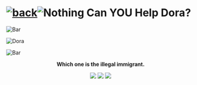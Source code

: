 # [![back](https://cdn.discordapp.com/emojis/887168885747511396?size=32)](https://dxrpy.github.io/Dxrpys-Garbage-Website)![`Nothing`](https://cdn.discordapp.com/attachments/584355797366997002/889386862916014090/nothing.png) Can YOU Help Dora?

![`Bar`](https://cdn.discordapp.com/attachments/584355797366997002/889006586406772746/4M7IWwP.png)

![`Dora`](https://cdn.discordapp.com/attachments/584355797366997002/890504939405733888/AAAABdUq1AkZ8opLu89fSiPYhj2BrL5cpBQONwdLESYWZLNcVasBLybwTRNOylCLf0J50SF17rdiLlwQmHYsksyZY9dXJMGUDi8T.jpg)

![`Bar`](https://cdn.discordapp.com/attachments/584355797366997002/889006586406772746/4M7IWwP.png)

<p align=center>
  <b>
    Which one is the illegal immigrant.
  </b>
</p>
<p align="center">
  <a href="https://dxrpy.github.io/Dxrpys-Garbage-Website/dora/dora_answer_1"><img src="https://cdn.discordapp.com/attachments/584355797366997002/890503631231668285/bee.png"/></a>
  <a href="https://dxrpy.github.io/Dxrpys-Garbage-Website/dora/dora_answer_2"><img src="https://cdn.discordapp.com/attachments/584355797366997002/890503628043980820/bird.png"/></a>
  <a href="https://dxrpy.github.io/Dxrpys-Garbage-Website/dora/dora_answer_3"><img src="https://cdn.discordapp.com/attachments/584355797366997002/890503627322572840/dora.png"/></a>
</p>
